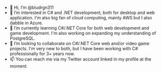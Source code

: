 - 👋 Hi, I’m @bludrgn311
- 👀 I’m interested in C# and .NET development, both for desktop and web application. I'm also big fan of cloud computing, mainly AWS but I also dabble in Azure.
- 🌱 I’m currently learning C#/.NET Core for both web development and game development. I'm also working on expanding my understanding of PostgreSQL.
- 💞️ I’m looking to collaborate on C#/.NET Core web and/or video game projects. I'm very new to both, but I have been working with C# professionally for 3+ years now.
- 📫 You can reach me via my Twitter account linked in my profile at the moment.

<!---
bludrgn311/bludrgn311 is a ✨ special ✨ repository because its `README.md` (this file) appears on your GitHub profile.
You can click the Preview link to take a look at your changes.
--->
